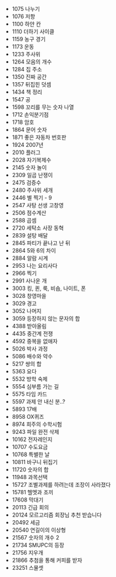 - 1075 나누기  
- 1076 저항  
- 1100 하얀 칸  
- 1110 더하기 사이클  
- 1159 농구 경기  
- 1173 운동  
- 1233 주사위  
- 1264 모음의 개수
- 1284 집 주소  
- 1350 진짜 공간  
- 1357 뒤집힌 덧셈      
- 1434 책 정리  
- 1547 공  
- 1598 꼬리를 무는 숫자 나열  
- 1712 손익분기점  
- 1718 암호  
- 1864 문어 숫자  
- 1871 좋은 자동차 번호판  
- 1924 2007년  
- 2010 플러그  
- 2028 자기복제수  
- 2145 숫자 놀이  
- 2309 일곱 난쟁이   
- 2475 검증수 
- 2480 주사위 세개  
- 2446 별 찍기 - 9  
- 2547 사탕 선생 고창영  
- 2506 점수계산  
- 2588 곱셈  
- 2720 세탁소 사장 동혁  
- 2839 설탕 배달  
- 2845 파티가 끝나고 난 뒤  
- 2864 5와 6의 차이  
- 2884 알람 시계  
- 2953 나는 요리사다  
- 2966 찍기  
- 2991 사나운 개  
- 3003 킹, 퀸, 룩, 비숍, 나이트, 폰  
- 3028 창영마을  
- 3029 경고  
- 3052 나머지  
- 3059 등장하지 않는 문자의 합  
- 4388 받아올림  
- 4435 중간계 전쟁  
- 4592 중복을 없애자  
- 5026 박사 과정
- 5086 배수와 약수  
- 5217 쌍의 합  
- 5363 요다  
- 5532 방학 숙제  
- 5554 심부름 가는 길  
- 5575 타임 카드
- 5597 과제 안 내신 분..?  
- 5893 17배  
- 8958 OX퀴즈  
- 8974 희주의 수학시험  
- 9243 파일 완전 삭제  
- 10162 전자레인지  
- 10707 수도요금  
- 10768 특별한 날   
- 10811 바구니 뒤집기  
- 11720 숫자의 합   
- 11948 과목선택  
- 15727 조별과제를 하려는데 조장이 사라졌다  
- 15781 헬멧과 조끼  
- 17608 막대기  
- 20113 긴급 회의  
- 20124 모르고리즘 회장님 추천 받습니다  
- 20492 세금  
- 20540 연길이의 이상형  
- 21567 숫자의 개수 2  
- 21734 SMUPC의 등장  
- 21756 지우개  
- 21866 추첨을 통해 커피를 받자  
- 23251 스물셋  

